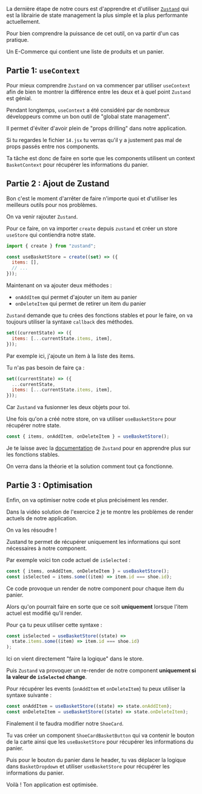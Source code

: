 La dernière étape de notre cours est d'apprendre et d'utiliser [`Zustand`](https://zustand-demo.pmnd.rs/) qui est la librairie de state management la plus simple et la plus performante actuellement.

Pour bien comprendre la puissance de cet outil, on va partir d'un cas pratique.

Un E-Commerce qui contient une liste de produits et un panier.

## Partie 1: `useContext`

Pour mieux comprendre `Zustand` on va commencer par utiliser `useContext` afin de bien te montrer la différence entre les deux et à quel point `Zustand` est génial.

Pendant longtemps, `useContext` a été considéré par de nombreux développeurs comme un bon outil de "global state management".

Il permet d'éviter d'avoir plein de "props drilling" dans notre application.

Si tu regardes le fichier `14.jsx` tu verras qu'il y a justement pas mal de props passés entre nos components.

Ta tâche est donc de faire en sorte que les components utilisent un context `BasketContext` pour récupérer les informations du panier.

## Partie 2 : Ajout de Zustand

Bon c'est le moment d'arrêter de faire n'importe quoi et d'utiliser les meilleurs outils pour nos problèmes.

On va venir rajouter `Zustand`.

Pour ce faire, on va importer `create` depuis `zustand` et créer un store `useStore` qui contiendra notre state.

```js
import { create } from "zustand";

const useBasketStore = create((set) => ({
  items: [],
  // ...
}));
```

Maintenant on va ajouter deux méthodes :

- `onAddItem` qui permet d'ajouter un item au panier
- `onDeleteItem` qui permet de retirer un item du panier

`Zustand` demande que tu crées des fonctions stables et pour le faire, on va toujours utiliser la syntaxe `callback` des méthodes.

```js
set((currentState) => ({
  items: [...currentState.items, item],
}));
```

Par exemple ici, j'ajoute un item à la liste des items.

Tu n'as pas besoin de faire ça :

```js
set((currentState) => ({
  ...currentState,
  items: [...currentState.items, item],
}));
```

Car `Zustand` va fusionner les deux objets pour toi.

Une fois qu'on a créé notre store, on va utiliser `useBasketStore` pour récupérer notre state.

```js
const { items, onAddItem, onDeleteItem } = useBasketStore();
```

Je te laisse avec la [documentation](https://zustand-demo.pmnd.rs/) de `Zustand` pour en apprendre plus sur les fonctions stables.

On verra dans la théorie et la solution comment tout ça fonctionne.

## Partie 3 : Optimisation

Enfin, on va optimiser notre code et plus précisément les render.

Dans la vidéo solution de l'exercice 2 je te montre les problèmes de render actuels de notre application.

On va les résoudre !

Zustand te permet de récupérer uniquement les informations qui sont nécessaires à notre component.

Par exemple voici ton code actuel de `isSelected` :

```js
const { items, onAddItem, onDeleteItem } = useBasketStore();
const isSelected = items.some((item) => item.id === shoe.id);
```

Ce code provoque un render de notre component pour chaque item du panier.

Alors qu'on pourrait faire en sorte que ce soit **uniquement** lorsque l'item actuel est modifié qu'il render.

Pour ça tu peux utiliser cette syntaxe :

```js
const isSelected = useBasketStore((state) =>
  state.items.some((item) => item.id === shoe.id)
);
```

Ici on vient directement "faire la logique" dans le store.

Puis `Zustand` va provoquer un re-render de notre component **uniquement si la valeur de `isSelected` change**.

Pour récupérer les events (`onAddItem` et `onDeleteItem`) tu peux utiliser la syntaxe suivante :

```js
const onAddItem = useBasketStore((state) => state.onAddItem);
const onDeleteItem = useBasketStore((state) => state.onDeleteItem);
```

Finalement il te faudra modifier notre `ShoeCard`.

Tu vas créer un component `ShoeCardBasketButton` qui va contenir le bouton de la carte ainsi que les `useBasketStore` pour récupérer les informations du panier.

Puis pour le bouton du panier dans le header, tu vas déplacer la logique dans `BasketDropdown` et utiliser `useBasketStore` pour récupérer les informations du panier.

Voilà ! Ton application est optimisée.
